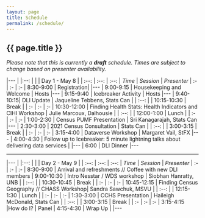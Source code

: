 ```yaml
---
layout: page
title: Schedule
permalink: /schedule/
---
```


## {{ page.title }}

*Please note that this is currently a **draft** schedule. Times are subject to change based on presenter availability.*

|---
| |:--: | 
| | Day 1 - May 8 |
| :--: | :--: | :--: 
| *Time* | *Session* | *Presenter*
| :- | :- | :-
| 8:30-9:00	| Registration|
|---
| 9:00-9:15	| Housekeeping and Welcome	| Hosts
|---
| 9:15-9:40	| Icebreaker Activity |	Hosts
|---
| 9:40-10:15| DLI Update | Jaqueline Tebbens, Stats Can
|  | :--: | 
| 10:15-10:30	| Break	|
| :- | :- | :-
| 10:30-12:00	| Finding Health Stats: Health Indicators and CIHI Workshop | Julie Marcoux, Dalhousie
|  | :--: | 
| 12:00-1:00 | Lunch	|
| :- | :- | :-
| 1:00-2:30	| Census PUMF Presentation | Sri Kanagarajah, Stats Can
|---
| 2:30-3:00	| 2021 Census Consultation | Stats Can
|  | :--: | 
| 3:00-3:15	| Break	|
| :- | :- | :-
| 3:15-4:00	| Dataverse Workshop | Margaret Vail, StFX
|---
| 4:00-4:30	| Follow up to Icebreaker: 5 minute lightning talks about delivering data services |
|---
| 6:00 | DLI Dinner 
|---

-------

|---
| |:--: | 
| | Day 2 - May 9 |
| :--: | :--: | :--: 
| *Time* | *Session* | *Presenter*
| :- | :- | :-
| 8:30-9:00	 | Arrival and refreshments // Coffee with new DLI members
| 9:00-10:30	| Intro Nesstar / WDS workshop | Siobhan Hanratty, UNB
|  | :--: | 
| 10:30-10:45	| Break	|
| :- | :- | :-
| 10:45-12:15	| Finding Census Geography // CHASS Workshop| Sandra Sawchuk, MSVU
|  | :--: | 
| 12:15-1:30	| Lunch	|
| :- | :- | :-
| 1:30-3:00	| CCHS Presentation |	Haileigh McDonald, Stats Can
|  | :--: | 
| 3:00-3:15	| Break	|
| :- | :- | :-
| 3:15-4:15	 |How do I?	| Panel
| 4:15-4:30	| Wrap Up	|
|---
